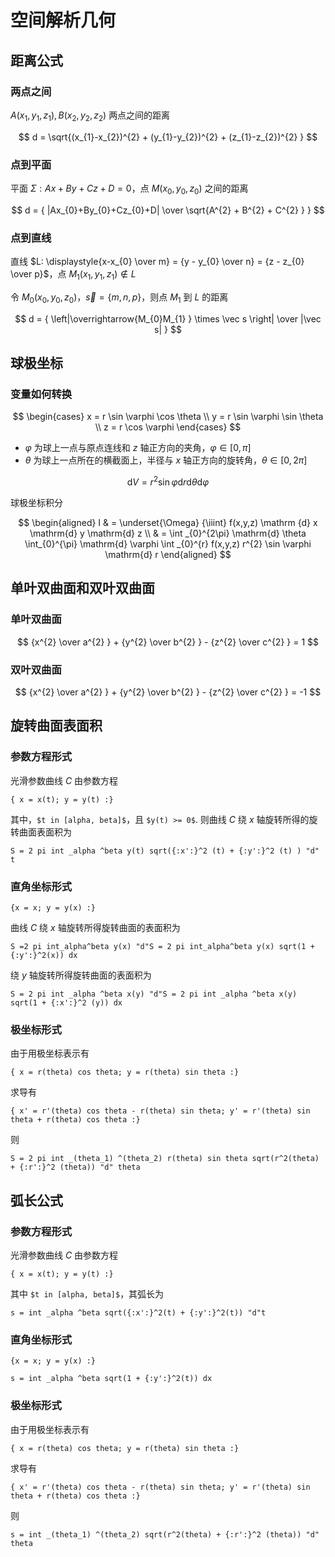 # 空间解析几何

## 距离公式

### 两点之间

$A(x_{1},y_{1},z_{1}), B(x_{2},y_{2},z_{2})$ 两点之间的距离

$$
d = \sqrt{(x_{1}-x_{2})^{2} + (y_{1}-y_{2})^{2} + (z_{1}-z_{2})^{2} }
$$

### 点到平面

平面 $\Sigma: Ax+By+Cz+D=0$，点 $M(x_{0},y_{0},z_{0})$ 之间的距离

$$
d = { |Ax_{0}+By_{0}+Cz_{0}+D| \over \sqrt{A^{2} + B^{2} + C^{2} } }
$$

### 点到直线

直线 $L: \displaystyle{x-x_{0} \over m} = {y - y_{0} \over n} = {z - z_{0} \over p}$，点 $M_{1}(x_{1},y_{1},z_{1}) \not \in L$

令 $M_{0}(x_{0},y_{0},z_{0})$，$\vec s=\{m, n, p\}$，则点 $M_{1}$ 到 $L$ 的距离

$$
d = { \left|\overrightarrow{M_{0}M_{1} } \times \vec s \right| \over |\vec s| }
$$

## 球极坐标

### 变量如何转换

$$
\begin{cases}
x = r \sin \varphi \cos \theta  \\
y = r \sin \varphi \sin \theta  \\
z = r \cos \varphi
\end{cases}
$$

- $\varphi$ 为球上一点与原点连线和 $z$ 轴正方向的夹角，$\varphi \in [0, \pi]$
- $\theta$ 为球上一点所在的横截面上，半径与 $x$ 轴正方向的旋转角，$\theta \in [0, 2 \pi]$

$$
\mathrm{d} V = r^{2} \sin \varphi \mathrm{d} r \mathrm{d} \theta \mathrm{d} \varphi
$$

球极坐标积分

$$
\begin{aligned}
I & = \underset{\Omega} {\iiint} f(x,y,z) \mathrm {d} x \mathrm{d} y \mathrm{d} z \\
& = \int _{0}^{2\pi} \mathrm{d} \theta \int_{0}^{\pi} \mathrm{d} \varphi \int _{0}^{r} f(x,y,z) r^{2} \sin \varphi \mathrm{d} r
\end{aligned}
$$

## 单叶双曲面和双叶双曲面

### 单叶双曲面

$$
{x^{2} \over a^{2} } + {y^{2} \over b^{2} } - {z^{2} \over c^{2} } = 1
$$

### 双叶双曲面

$$
{x^{2} \over a^{2} } + {y^{2} \over b^{2} } - {z^{2} \over c^{2} } = -1
$$

## 旋转曲面表面积

### 参数方程形式

光滑参数曲线 $C$ 由参数方程

```am
{ x = x(t); y = y(t) :}
```

其中，`$t in [alpha, beta]$`，且 `$y(t) >= 0$`. 则曲线 $C$ 绕 $x$ 轴旋转所得的旋转曲面表面积为

```am
S = 2 pi int _alpha ^beta y(t) sqrt({:x':}^2 (t) + {:y':}^2 (t) ) "d" t
```

### 直角坐标形式

```am
{x = x; y = y(x) :}
```

曲线 $C$ 绕 $x$ 轴旋转所得旋转曲面的表面积为

```am
S =2 pi int_alpha^beta y(x) "d"S = 2 pi int_alpha^beta y(x) sqrt(1 + {:y':}^2(x)) dx
```

绕 $y$ 轴旋转所得旋转曲面的表面积为

```am
S = 2 pi int _alpha ^beta x(y) "d"S = 2 pi int _alpha ^beta x(y) sqrt(1 + {:x':}^2 (y)) dx
```

### 极坐标形式

由于用极坐标表示有

```am
{ x = r(theta) cos theta; y = r(theta) sin theta :}
```

求导有

```am
{ x' = r'(theta) cos theta - r(theta) sin theta; y' = r'(theta) sin theta + r(theta) cos theta :}
```

则

```am
S = 2 pi int _(theta_1) ^(theta_2) r(theta) sin theta sqrt(r^2(theta) + {:r':}^2 (theta)) "d" theta
```

## 弧长公式

### 参数方程形式

光滑参数曲线 $C$ 由参数方程

```am
{ x = x(t); y = y(t) :}
```

其中 `$t in [alpha, beta]$`，其弧长为

```am
s = int _alpha ^beta sqrt({:x':}^2(t) + {:y':}^2(t)) "d"t
```

### 直角坐标形式

```am
{x = x; y = y(x) :}
```

```am
s = int _alpha ^beta sqrt(1 + {:y':}^2(t)) dx
```

### 极坐标形式

由于用极坐标表示有

```am
{ x = r(theta) cos theta; y = r(theta) sin theta :}
```

求导有

```am
{ x' = r'(theta) cos theta - r(theta) sin theta; y' = r'(theta) sin theta + r(theta) cos theta :}
```

则

```am
s = int _(theta_1) ^(theta_2) sqrt(r^2(theta) + {:r':}^2 (theta)) "d" theta
```


